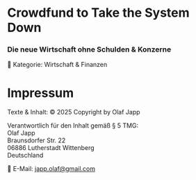 #  Crowdfund to Take the System Down  
### Die neue Wirtschaft ohne Schulden & Konzerne  


📌 Kategorie: Wirtschaft & Finanzen


# Impressum


Texte & Inhalt:
© 2025 Copyright by Olaf Japp  

Verantwortlich für den Inhalt gemäß § 5 TMG:   
Olaf Japp  
Braunsdorfer Str. 22  
06886 Lutherstadt Wittenberg  
Deutschland

📧 E-Mail: japp.olaf@gmail.com

